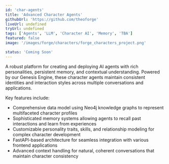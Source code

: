 ```yaml
---
id: 'char-agents'
title: 'Advanced Character Agents'
githubUrl: 'https://github.com/theoforge'
liveUrl: undefined
tryUrl: undefined
tags: ['Agents', 'LLM', 'Character AI', 'Memory', 'TBA']
featured: false
image: '/images/forge/characters/forge_characters_project.png'

status: 'Coming Soon'
---
```


A robust platform for creating and deploying AI agents with rich personalities, persistent memory, and contextual understanding. Powered by our Genesis Engine, these character agents maintain consistent identities and interaction styles across multiple conversations and applications.

Key features include:
- Comprehensive data model using Neo4j knowledge graphs to represent multifaceted character profiles
- Sophisticated memory systems allowing agents to recall past interactions and learn from experiences
- Customizable personality traits, skills, and relationship modeling for complex character development
- FastAPI-based architecture for seamless integration with various frontend applications
- Advanced context handling for natural, coherent conversations that maintain character consistency
